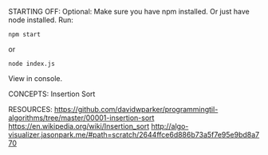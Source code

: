 STARTING OFF:
Optional: Make sure you have npm installed.
Or just have node installed.
Run:
```
npm start
```

or
```
node index.js
```

View in console.

CONCEPTS:
Insertion Sort

RESOURCES:
https://github.com/davidwparker/programmingtil-algorithms/tree/master/00001-insertion-sort
https://en.wikipedia.org/wiki/Insertion_sort
http://algo-visualizer.jasonpark.me/#path=scratch/2644ffce6d886b73a5f7e95e9bd8a770

